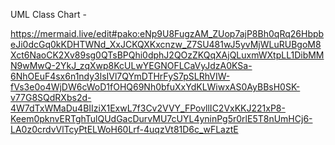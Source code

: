 UML Class Chart - 

https://mermaid.live/edit#pako:eNp9U8FugzAM_ZUop7ajP8Bh0qRq26HbpbeJi0dcGq0kKDHTWNd_XxJCKQXKxcnzw_Z7SU481wJ5yvMjWLuRUBgoM8Xct6NaoCK2Xv89sg0QTsBPQhi0dphJ2QOzZKQqXAjQLuxmWXtpLL1DibMMN9wMwQ-2YkJ_zqXwp8KcULwYEGNOFLCaVyJdzA0KSa-6NhOEuF4sx6n1ndy3lsIVl7QYmDTHrFyS7pSLRhVIW-fVs3e0o4WjDW6cWoD1fOHQ69Nh0bfuXxYdKLWiwxAS0AyBBsH0SK-v77G8SQdRXbs2d-4W7dTxWMaDu4BIIziX1ExwL7f3Cv2VVY_FPovllIC2VxKKJ221xP8-Keem0pknvERTghTulQUdGacDurvMU7cUYL4yninPg5r0rlE5T8nUmHCj6-LA0z0crdvVlTcyPtELWoH60Lrf-4uqzVt81D6c_wFLaztE

